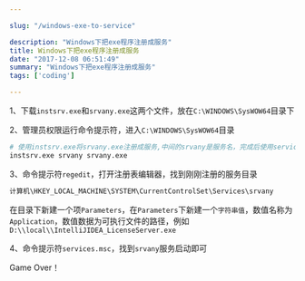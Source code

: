 ```yaml
---

slug: "/windows-exe-to-service"

description: "Windows下把exe程序注册成服务"
title: Windows下把exe程序注册成服务
date: "2017-12-08 06:51:49"
summary: "Windows下把exe程序注册成服务"
tags: ['coding']

---
```


1、下载`instsrv.exe`和`srvany.exe`这两个文件，放在`C:\WINDOWS\SysWOW64`目录下

2、管理员权限运行命令提示符，进入`C:\WINDOWS\SysWOW64`目录

```bash
# 使用instsrv.exe将srvany.exe注册成服务,中间的srvany是服务名，完成后使用services.msc可以在服务列表里看到
instsrv.exe srvany srvany.exe
```

3、命令提示符`regedit`，打开注册表编辑器，找到刚刚注册的服务目录

```bash
计算机\HKEY_LOCAL_MACHINE\SYSTEM\CurrentControlSet\Services\srvany
```

在目录下新建一个项`Parameters`，在`Parameters`下新建一个`字符串值`，数值名称为`Application`，数值数据为可执行文件的路径，例如`D:\\local\\IntelliJIDEA_LicenseServer.exe`

4、命令提示符`services.msc`，找到`srvany`服务启动即可

Game Over！
